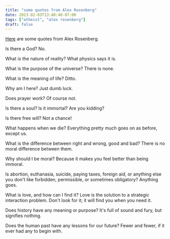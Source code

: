 ```yaml
---
title: "some quotes from Alex Rosenberg"
date: 2023-02-03T13:40:40-07:00
tags: ["atheist", "alex rosenberg"]
draft: false
---
```


[Here](https://en.wikiquote.org/wiki/Alexander_Rosenberg) are some quotes from Alex Rosenberg.

Is there a God? No.

What is the nature of reality? What physics says it is.

What is the purpose of the universe? There is none.

What is the meaning of life? Ditto.

Why am I here? Just dumb luck.

Does prayer work? Of course not.

Is there a soul? Is it immortal? Are you kidding?

Is there free will? Not a chance!

What happens when we die? Everything pretty much goes on as before, except us.

What is the difference between right and wrong, good and bad? There is no moral difference between them.

Why should I be moral? Because it makes you feel better than being immoral.

Is abortion, euthanasia, suicide, paying taxes, foreign aid, or anything else you don't like forbidden, permissible, or sometimes obligatory? Anything goes.

What is love, and how can I find it? Love is the solution to a strategic interaction problem. Don't look for it; it will find you when you need it.

Does history have any meaning or purpose? It's full of sound and fury, but signifies nothing.

Does the human past have any lessons for our future? Fewer and fewer, if it ever had any to begin with.
 
